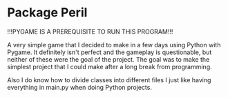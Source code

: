 # Package Peril

!!!PYGAME IS A PREREQUISITE TO RUN THIS PROGRAM!!!

A very simple game that I decided to make in a few days using Python with Pygame. It definitely isn't perfect and the gameplay is questionable, but neither of these were the goal of the project. The goal was to make the simplest project that I could make after a long break from programming. 

Also I do know how to divide classes into different files I just like having everything in main.py when doing Python projects.
